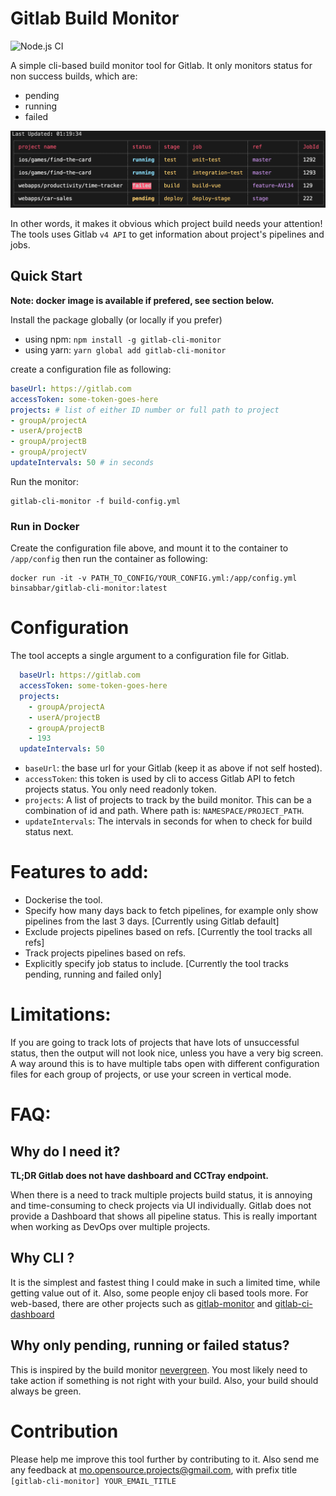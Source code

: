 # Gitlab Build Monitor
![Node.js CI](https://github.com/Binsabbar/gitlab-ci-monitor/workflows/Node.js%20CI/badge.svg)

A simple cli-based build monitor tool for Gitlab. It only monitors status for non success builds, which are:

* pending
* running
* failed

![screenshot](screenshot.png)

In other words, it makes it obvious which project build needs your attention! The tools uses Gitlab `v4 API` to get information about project's pipelines and jobs.

## Quick Start
__Note: docker image is available if prefered, see section below.__

Install the package globally (or locally if you prefer)

* using npm: `npm install -g gitlab-cli-monitor`
* using yarn: `yarn global add gitlab-cli-monitor`

create a configuration file as following:

```yml
baseUrl: https://gitlab.com
accessToken: some-token-goes-here
projects: # list of either ID number or full path to project
- groupA/projectA
- userA/projectB
- groupA/projectB
- groupA/projectV
updateIntervals: 50 # in seconds
```

Run the monitor:
```
gitlab-cli-monitor -f build-config.yml
```

### Run in Docker
Create the configuration file above, and mount it to the container to `/app/config`
then run the container as following:
```
docker run -it -v PATH_TO_CONFIG/YOUR_CONFIG.yml:/app/config.yml binsabbar/gitlab-cli-monitor:latest
```
# Configuration
The tool accepts a single argument to a configuration file for Gitlab.

```yml
  baseUrl: https://gitlab.com
  accessToken: some-token-goes-here
  projects:
    - groupA/projectA
    - userA/projectB
    - groupA/projectB
    - 193
  updateIntervals: 50
```

* `baseUrl`: the base url for your Gitlab (keep it as above if not self hosted).
* `accessToken`: this token is used by cli to access Gitlab API to fetch projects status. You only need readonly token.
* `projects`: A list of projects to track by the build monitor. This can be a combination of id and path. Where path is: `NAMESPACE/PROJECT_PATH`.
* `updateIntervals`: The intervals in seconds for when to check for build status next.

# Features to add:

* Dockerise the tool.
* Specify how many days back to fetch pipelines, for example only show pipelines from the last 3 days. [Currently using Gitlab default]
* Exclude projects pipelines based on refs. [Currently the tool tracks all refs]
* Track projects pipelines based on refs.
* Explicitly specify job status to include. [Currently the tool tracks pending, running and failed only]

# Limitations:
If you are going to track lots of projects that have lots of unsuccessful status, then the output will not look nice, unless you have a very big screen. A way around this is to have multiple tabs open with different configuration files for each group of projects, or use your screen in vertical mode.

# FAQ:
## Why do I need it?
**TL;DR Gitlab does not have dashboard and CCTray endpoint.**

When there is a need to track multiple projects build status, it is annoying and time-consuming to check projects via UI individually. Gitlab does not provide a Dashboard that shows all pipeline status. This is really important when working as DevOps over multiple projects.

## Why CLI ?
It is the simplest and fastest thing I could make in such a limited time, while getting value out of it. Also, some people enjoy cli based tools more. For web-based, there are other projects such as [gitlab-monitor](https://github.com/timoschwarzer/gitlab-monitor) and [gitlab-ci-dashboard](https://github.com/emilianoeloi/gitlab-ci-dashboard)

## Why only pending, running or failed status?
This is inspired by the build monitor [nevergreen](https://github.com/build-canaries/nevergreen). You most likely need to take action if something is not right with your build. Also, your build should always be green.

# Contribution
Please help me improve this tool further by contributing to it. Also send me any feedback at mo.opensource.projects@gmail.com, with prefix title `[gitlab-cli-monitor] YOUR_EMAIL_TITLE`